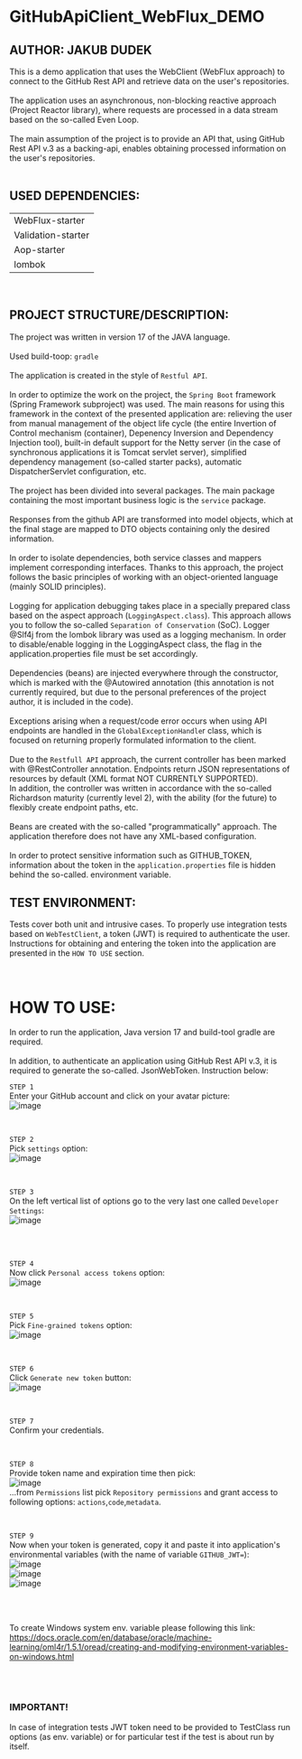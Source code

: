 # GitHubApiClient_WebFlux_DEMO

## AUTHOR: JAKUB DUDEK

This is a demo application that uses the WebClient (WebFlux approach) to connect to the GitHub Rest API and retrieve data on the user's repositories.
<br><br>
The application uses an asynchronous, non-blocking reactive approach (Project Reactor library), where requests are processed in a data stream based on the so-called Even Loop.
<br><br>
The main assumption of the project is to provide an API that, using GitHub Rest API v.3 as a backing-api, enables obtaining processed information on the user's repositories.
<br><br>

## USED DEPENDENCIES:
||
| --------------- |
| WebFlux-starter |
| Validation-starter |
| Aop-starter |
| lombok |

<br>

## PROJECT STRUCTURE/DESCRIPTION:

The project was written in version 17 of the JAVA language.
<br><br>
Used build-toop: `gradle`
<br><br>
The application is created in the style of `Restful API`.
<br><br>
In order to optimize the work on the project, the `Spring Boot` framework (Spring Framework subproject) was used. The main reasons for using this framework in the context of the presented application are: relieving the user from manual management of the object life cycle (the entire Invertion of Control mechanism (container), Depenency Inversion and Dependency Injection tool), built-in default support for the Netty server (in the case of synchronous applications it is Tomcat servlet server), simplified dependency management (so-called starter packs), automatic DispatcherServlet configuration, etc.
<br><br>
The project has been divided into several packages. The main package containing the most important business logic is the `service` package.
<br><br>
Responses from the github API are transformed into model objects, which at the final stage are mapped to DTO objects containing only the desired information.
<br><br>
In order to isolate dependencies, both service classes and mappers implement corresponding interfaces. Thanks to this approach, the project follows the basic principles of working with an object-oriented language (mainly SOLID principles). 
<br><br>
Logging for application debugging takes place in a specially prepared class based on the aspect approach (`LoggingAspect.class`). This approach allows you to follow the so-called `Separation of Conservation` (SoC). Logger @Slf4j from the lombok library was used as a logging mechanism. In order to disable/enable logging in the LoggingAspect class, the flag in the application.properties file must be set accordingly.
<br><br>
Dependencies (beans) are injected everywhere through the constructor, which is marked with the @Autowired annotation (this annotation is not currently required, but due to the personal preferences of the project author, it is included in the code).
<br><br>
Exceptions arising when a request/code error occurs when using API endpoints are handled in the `GlobalExceptionHandle`r class, which is focused on returning properly formulated information to the client.
<br><br>
Due to the `Restfull API` approach, the current controller has been marked with @RestController annotation. Endpoints return JSON representations of resources by default (XML format NOT CURRENTLY SUPPORTED).
<br>
In addition, the controller was written in accordance with the so-called Richardson maturity (currently level 2), with the ability (for the future) to flexibly create endpoint paths, etc.
<br><br>
Beans are created with the so-called "programmatically" approach. The application therefore does not have any XML-based configuration.
<br><br>
In order to protect sensitive information such as GITHUB_TOKEN, information about the token in the `application.properties` file is hidden behind the so-called. environment variable.

## TEST ENVIRONMENT:
Tests cover both unit and intrusive cases.
To properly use integration tests based on `WebTestClient`, a token (JWT) is required to authenticate the user.
Instructions for obtaining and entering the token into the application are presented in the `HOW TO USE` section.

<br>

# HOW TO USE:

In order to run the application, Java version 17 and build-tool gradle are required.
<br><br>
In addition, to authenticate an application using GitHub Rest API v.3, it is required to generate the so-called. JsonWebToken. Instruction below:

`STEP 1`
<br>
Enter your GitHub account and click on your avatar picture:
<br>
![image](https://github.com/DudekJakub/GitHubApiClient_WebFlux_DEMO/assets/90628819/89b03ce7-bde1-4dfb-9862-dd979fdebba0)

<br>

`STEP 2`
<br>
Pick `settings` option:
<br>
![image](https://github.com/DudekJakub/GitHubApiClient_WebFlux_DEMO/assets/90628819/b9ada165-8ea3-4948-86be-9d4d79e6c551)

<br>

`STEP 3`
<br>
On the left vertical list of options go to the very last one called `Developer Settings`:
<br>
![image](https://github.com/DudekJakub/GitHubApiClient_WebFlux_DEMO/assets/90628819/09a5b98f-fc3c-447a-9404-2e419946a20e)

<br><br>

`STEP 4`
<br>
Now click `Personal access tokens` option:
<br>
![image](https://github.com/DudekJakub/GitHubApiClient_WebFlux_DEMO/assets/90628819/d58eb11d-e20e-4673-a100-152e64f0481c)

<br>

`STEP 5`
<br>
Pick `Fine-grained tokens` option:
<br>
![image](https://github.com/DudekJakub/GitHubApiClient_WebFlux_DEMO/assets/90628819/eb7c2cd4-789e-4fdc-9b1e-7a2632754444)

<br>

`STEP 6`
<br>
Click `Generate new token` button:
<br>
![image](https://github.com/DudekJakub/GitHubApiClient_WebFlux_DEMO/assets/90628819/f7a38f21-6080-45d3-8273-aa2b9e5578bc)

<br>

`STEP 7`
<br>
Confirm your credentials.

<br>

`STEP 8`
<br>
Provide token name and expiration time then pick:
<br>
![image](https://github.com/DudekJakub/GitHubApiClient_WebFlux_DEMO/assets/90628819/19c92556-3272-498b-9e2e-98be9c13b583)
<br>
...from `Permissions` list pick `Repository permissions` and grant access to following options: `actions`,`code`,`metadata`.

<br>

`STEP 9`
<br>
Now when your token is generated, copy it and paste it into application's environmental variables (with the name of variable `GITHUB_JWT=`):
<br>
![image](https://github.com/DudekJakub/GitHubApiClient_WebFlux_DEMO/assets/90628819/58fdc23f-83a8-4bc2-abf3-1cd7127a3d13)
<br>
![image](https://github.com/DudekJakub/GitHubApiClient_WebFlux_DEMO/assets/90628819/e65ec081-47ba-4a84-a1d3-27157c05e445)
<br>
![image](https://github.com/DudekJakub/GitHubApiClient_WebFlux_DEMO/assets/90628819/efeb35b5-a018-48ec-950e-74089e877397)

<br><br>

To create Windows system env. variable please following this link: 
<br>
https://docs.oracle.com/en/database/oracle/machine-learning/oml4r/1.5.1/oread/creating-and-modifying-environment-variables-on-windows.html

<br><br>

### IMPORTANT!
In case of integration tests JWT token need to be provided to TestClass run options (as env. variable) or for particular test if the test is about run by itself.
